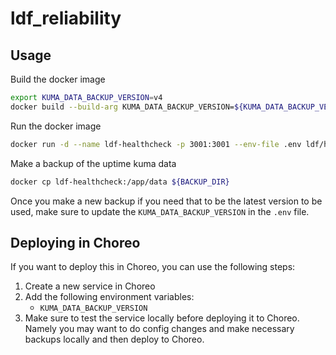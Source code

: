 # ldf_reliability

## Usage

Build the docker image

```bash
export KUMA_DATA_BACKUP_VERSION=v4
docker build --build-arg KUMA_DATA_BACKUP_VERSION=${KUMA_DATA_BACKUP_VERSION} -t ldf/healthcheck .
```

Run the docker image

```bash
docker run -d --name ldf-healthcheck -p 3001:3001 --env-file .env ldf/healthcheck
```

Make a backup of the uptime kuma data

```bash
docker cp ldf-healthcheck:/app/data ${BACKUP_DIR}
```

Once you make a new backup if you need that to be the latest version to be used, make sure to update the `KUMA_DATA_BACKUP_VERSION` in the `.env` file.

## Deploying in Choreo

If you want to deploy this in Choreo, you can use the following steps:

1. Create a new service in Choreo
2. Add the following environment variables:
    - `KUMA_DATA_BACKUP_VERSION`
3. Make sure to test the service locally before deploying it to Choreo. Namely you may want to do config changes and make necessary backups locally and then deploy to Choreo.


